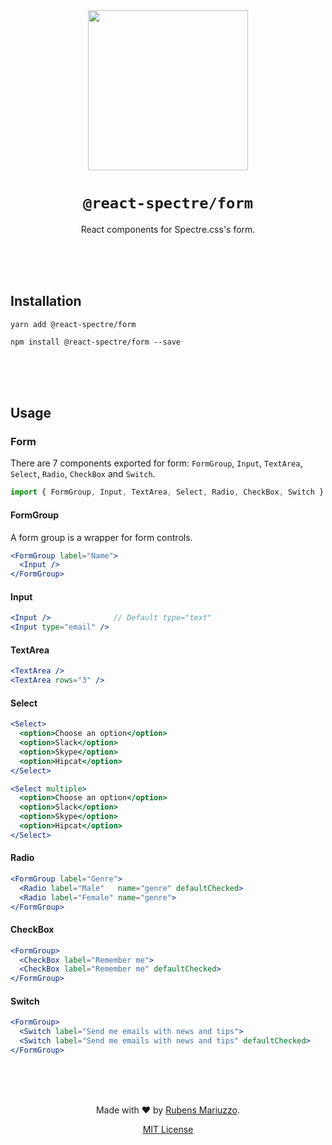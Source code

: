 <div align=center>
<img src="assets/react-spectre-logo.png" width="256" height="256">

# `@react-spectre/form`
React components for Spectre.css's form.

<br><br><br>
</div>

## Installation

```shell
yarn add @react-spectre/form
```

```shell
npm install @react-spectre/form --save
```

<br><br><br>

## Usage

### Form

There are 7 components exported for form: `FormGroup`, `Input`, `TextArea`, `Select`, `Radio`, `CheckBox` and `Switch`.

```js
import { FormGroup, Input, TextArea, Select, Radio, CheckBox, Switch } from '@react-spectre/form'
```

#### FormGroup

A form group is a wrapper for form controls.

```jsx
<FormGroup label="Name">
  <Input />
</FormGroup>
```

#### Input

```jsx
<Input />              // Default type="text"
<Input type="email" />
```

#### TextArea

```jsx
<TextArea />
<TextArea rows="3" />
```

#### Select

```jsx
<Select>
  <option>Choose an option</option>
  <option>Slack</option>
  <option>Skype</option>
  <option>Hipcat</option>
</Select>

<Select multiple>
  <option>Choose an option</option>
  <option>Slack</option>
  <option>Skype</option>
  <option>Hipcat</option>
</Select>
```

#### Radio

```jsx
<FormGroup label="Genre">
  <Radio label="Male"   name="genre" defaultChecked>
  <Radio label="Female" name="genre">
</FormGroup>
```

#### CheckBox

```jsx
<FormGroup>
  <CheckBox label="Remember me">
  <CheckBox label="Remember me" defaultChecked>
</FormGroup>
```

#### Switch

```jsx
<FormGroup>
  <Switch label="Send me emails with news and tips">
  <Switch label="Send me emails with news and tips" defaultChecked>
</FormGroup>
```

<div align=center>
<br><br><br>

Made with :heart: by [Rubens Mariuzzo](https://github.com/rmariuzzo).

[MIT License](LICENSE)

</div>
